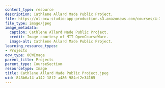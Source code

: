 ```yaml
---
content_type: resource
description: Cathlene Allard Made Public Project.
file: https://ol-ocw-studio-app-production.s3.amazonaws.com/courses/4-301-introduction-to-the-visual-arts-spring-2007/843b6a14a14218f2a486984ef2e34165_CathleneAllardMadePublicProject.jpeg
file_type: image/jpeg
image_metadata:
  caption: Cathlene Allard Made Public Project.
  credit: Image courtesy of MIT OpenCourseWare.
  image-alt: Cathlene Allard Made Public Project.
learning_resource_types:
- Projects
ocw_type: OCWImage
parent_title: Projects
parent_type: CourseSection
resourcetype: Image
title: Cathlene Allard Made Public Project.jpeg
uid: 843b6a14-a142-18f2-a486-984ef2e34165
---
```

